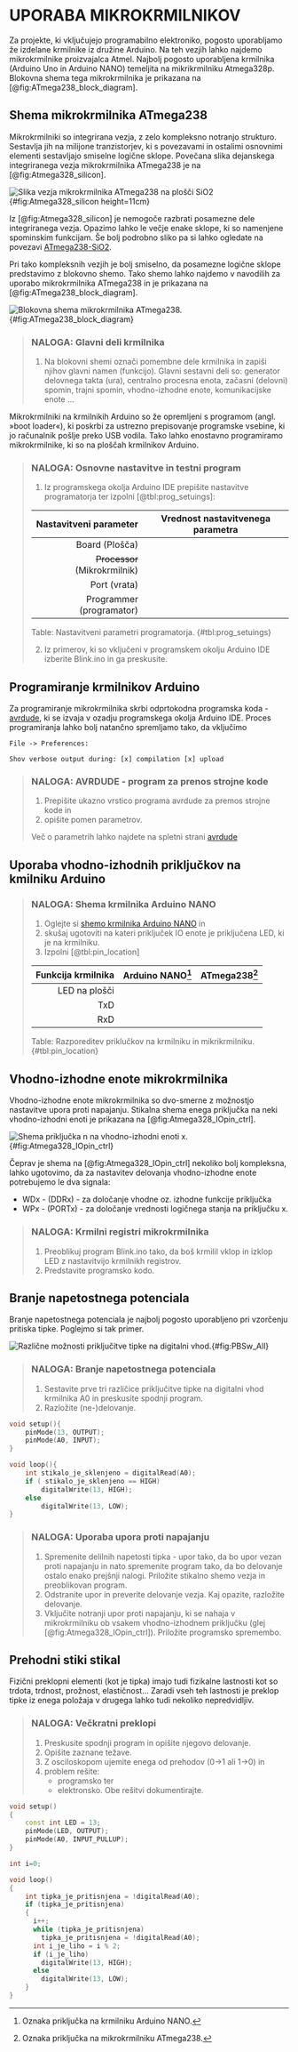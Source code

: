 # UPORABA MIKROKRMILNIKOV

Za projekte, ki vključujejo programabilno elektroniko, pogosto uporabljamo že izdelane
krmilnike iz družine Arduino. Na teh vezjih lahko najdemo mikrokrmilnike proizvajalca Atmel.
Najbolj pogosto uporabljena krmilnika (Arduino Uno in Arduino NANO) temeljita na mikrikrmilniku Atmega328p. Blokovna shema tega mikrokrmilnika je prikazana na [@fig:ATmega238_block_diagram].

## Shema mikrokrmilnika ATmega238

Mikrokrmilniki so integrirana vezja, z zelo kompleksno notranjo strukturo. 
Sestavlja jih na milijone tranzistorjev, ki s povezavami in ostalimi osnovnimi
elementi sestavljajo smiselne logične sklope. Povečana slika dejanskega 
integriranega vezja mikrokrmilnika ATmega238 je na [@fig:Atmega328_silicon].

![Slika vezja mikrokrmilnika ATmega238 na plošči SiO2](./slike/Atmega328_silicon.png){#fig:Atmega328_silicon height=11cm}

Iz [@fig:Atmega328_silicon] je nemogoče razbrati posamezne dele integriranega 
vezja. Opazimo lahko le večje enake sklope, ki so namenjene spominskim funkcijam.
Še bolj podrobno sliko pa si lahko ogledate na povezavi [ATmega238-SiO2](https://siliconpr0n.org/map/atmel/atmega328/s1_20x/).

Pri tako kompleksnih vezjih je bolj smiselno, da posamezne logične sklope 
predstavimo z blokovno shemo. Tako shemo lahko najdemo v navodilih za uporabo
mikrokrmilnika ATmega238 in je prikazana na [@fig:ATmega238_block_diagram].

![Blokovna shema mikrokrmilnika ATmega238.](./slike/ATmega238_block_diagram.png){#fig:ATmega238_block_diagram}

> ### NALOGA: Glavni deli krmilnika
> 
> 1. Na blokovni shemi označi pomembne dele krmilnika in zapiši njihov glavni namen (funkcijo). Glavni sestavni deli so: generator delovnega takta (ura), centralno procesna enota, začasni (delovni) spomin, trajni spomin, vhodno-izhodne enote, komunikacijske enote ... 

Mikrokrmilniki na krmilnikih Arduino so že opremljeni s programom (angl.
»boot loader«), ki poskrbi za ustrezno prepisovanje programske vsebine, ki jo računalnik
pošlje preko USB vodila. Tako lahko enostavno programiramo mikrokrmilnike, ki so na
ploščah krmilnikov Arduino.

> ### NALOGA: Osnovne nastavitve in testni program
> 
> 1. Iz programskega okolja Arduino IDE prepišite nastavitve programatorja ter izpolni [@tbl:prog_setuings]:
>
> |        Nastavitveni parameter | Vrednost nastavitvenega parametra |
> |------------------------------:|:---------------------------------:|
> |                Board (Plošča) |                                   |
> | ~~Processor~~ (Mikrokrmilnik) |                                   |
> |                  Port (vrata) |                                   |
> |      Programmer (programator) |                                   |
> Table: Nastavitveni parametri programatorja. {#tbl:prog_setuings}
> 
> 2. Iz primerov, ki so vključeni v programskem okolju Arduino IDE izberite
> Blink.ino in ga preskusite.

## Programiranje krmilnikov Arduino

Za  programiranje  mikrokrmilnika  skrbi  odprtokodna  programska  koda  -  [avrdude](http://savannah.nongnu.org/projects/avrdude), ki se izvaja v ozadju programskega okolja
Arduino IDE. Proces programiranja lahko bolj natančno spremljamo tako, da vključimo

    File -> Preferences:

    Shov verbose output during: [x] compilation [x] upload

> ### NALOGA: AVRDUDE - program za prenos strojne kode
>
> 1. Prepišite  ukazno  vrstico  programa  avrdude  za  premos  strojne  kode  in
> 2. opišite pomen parametrov.
> 
> Več o parametrih lahko najdete na spletni strani [avrdude](http://www.nongnu.org/avrdude/user-manual/avrdude_4.html#Option-Descriptions)
>

## Uporaba vhodno-izhodnih priključkov na kmilniku Arduino

> ### NALOGA: Shema krmilnika Arduino NANO
> 
> 1. Oglejte si [shemo krmilnika Arduino NANO](https://www.arduino.cc/en/uploads/Main/Arduino_Nano-Rev3.2-SCH.pdf) in
> 2. skušaj ugotoviti na kateri priključek IO enote je priključena LED, ki je na krmilniku.
> 3. Izpolni [@tbl:pin_location]
>
> | Funkcija krmilnika | Arduino NANO[^1] | ATmega238[^2] |
> |-------------------:|:----------------:|:-------------:|
> |      LED na plošči |                  |               |
> |                TxD |                  |               |
> |                RxD |                  |               |
> Table: Razporeditev priklučkov na krmilniku in mikrikrmilniku. {#tbl:pin_location}
> 
[^1]: Oznaka priključka na krmilniku Arduino NANO.
[^2]: Oznaka priključka na mikrokrmilniku ATmega238.

## Vhodno-izhodne enote mikrokrmilnika

Vhodno-izhodne enote mikrokrmilnika so dvo-smerne z možnostjo nastavitve upora proti napajanju. Stikalna shema enega priključka na neki vhodno-izhodni enoti je prikazana na [@fig:Atmega328_IOpin_ctrl].

![Shema priključka `n` na vhodno-izhodni enoti `x`.](./slike/Atmega328_IOpin_ctrl.png){#fig:Atmega328_IOpin_ctrl}

Čeprav je shema na [@fig:Atmega328_IOpin_ctrl] nekoliko bolj kompleksna, lahko ugotovimo, da za nastavitev delovanja vhodno-izhodne enote potrebujemo le dva signala:

- WDx - (DDRx) - za določanje vhodne oz. izhodne funkcije priključka
- WPx - (PORTx) - za določanje vrednosti logičnega stanja na priključku x.

> ### NALOGA: Krmilni registri mikrokrmilnika
> 
> 1. Preoblikuj program Blink.ino tako, da boš krmilil vklop in izklop LED z nastavitvijo krmilnikh registrov.
> 2. Predstavite programsko kodo.

## Branje napetostnega potenciala

Branje napetostnega potenciala je najbolj pogosto uporabljeno pri vzorčenju pritiska tipke. Poglejmo si tak primer.

![Različne možnosti priključitve tipke na digitalni vhod.](./slike/PBSw_All.png){#fig:PBSw_All}

> ### NALOGA: Branje napetostnega potenciala
>
> 1. Sestavite prve tri različice priključitve tipke na digitalni vhod krmilnika A0 in preskusite spodnji program.
> 2. Razložite (ne-)delovanje.

```cpp
void setup(){
    pinMode(13, OUTPUT);
    pinMode(A0, INPUT);
}

void loop(){
    int stikalo_je_sklenjeno = digitalRead(A0);
    if ( stikalo_je_sklenjeno == HIGH)
        digitalWrite(13, HIGH);
    else
        digitalWrite(13, LOW);
}
```

> ### NALOGA: Uporaba upora proti napajanju
>
> 1. Spremenite delilnih napetosti tipka - upor tako, da bo upor vezan proti napajanju in nato spremenite program tako, da bo delovanje ostalo enako prejšnji nalogi. Priložite stikalno shemo vezja in preoblikovan program.
> 2. Odstranite upor in preverite delovanje vezja. Kaj opazite, razložite delovanje.
> 3. Vključite notranji upor proti napajanju, ki se nahaja v mikrokrmilniku ob vsakem vhodno-izhodnem priključku (glej [@fig:Atmega328_IOpin_ctrl]). Priložite programsko spremembo.

## Prehodni stiki stikal

Fizični preklopni elementi (kot je tipka) imajo tudi fizikalne lastnosti kot so trdota, trdnost, prožnost,
elastičnost... Zaradi vseh teh lastnosti je preklop tipke iz enega položaja v drugega lahko tudi nekoliko nepredvidljiv.

> ### NALOGA: Večkratni preklopi
>
> 1. Preskusite spodnji program in opišite njegovo delovanje.
> 2. Opišite zaznane težave.
> 3. Z osciloskopom ujemite enega od prehodov (0->1 ali 1->0) in
> 4. problem rešite:
>       - programsko ter
>       - elektronsko.
> Obe rešitvi dokumentirajte.

```cpp
void setup()
{
    const int LED = 13;
    pinMode(LED, OUTPUT);
    pinMode(A0, INPUT_PULLUP);
}

int i=0;

void loop()
{
    int tipka_je_pritisnjena = !digitalRead(A0);
    if (tipka_je_pritisnjena)
    {
      i++;
      while (tipka_je_pritisnjena)
        tipka_je_pritisnjena = !digitalRead(A0);
      int i_je_liho = i % 2;
      if (i_je_liho)
        digitalWrite(13, HIGH);
      else
        digitalWrite(13, LOW);
    }
}
```

